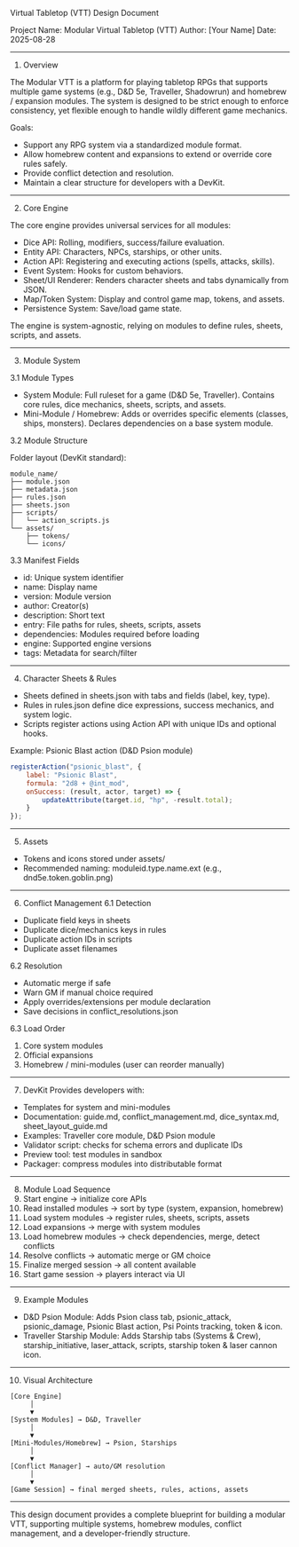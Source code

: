 Virtual Tabletop (VTT) Design Document

Project Name: Modular Virtual Tabletop (VTT)
Author: [Your Name]
Date: 2025-08-28

---

1. Overview

The Modular VTT is a platform for playing tabletop RPGs that supports multiple game systems (e.g., D&D 5e, Traveller, Shadowrun) and homebrew / expansion modules. The system is designed to be strict enough to enforce consistency, yet flexible enough to handle wildly different game mechanics.

Goals:
- Support any RPG system via a standardized module format.
- Allow homebrew content and expansions to extend or override core rules safely.
- Provide conflict detection and resolution.
- Maintain a clear structure for developers with a DevKit.

---

2. Core Engine

The core engine provides universal services for all modules:
- Dice API: Rolling, modifiers, success/failure evaluation.
- Entity API: Characters, NPCs, starships, or other units.
- Action API: Registering and executing actions (spells, attacks, skills).
- Event System: Hooks for custom behaviors.
- Sheet/UI Renderer: Renders character sheets and tabs dynamically from JSON.
- Map/Token System: Display and control game map, tokens, and assets.
- Persistence System: Save/load game state.

The engine is system-agnostic, relying on modules to define rules, sheets, scripts, and assets.

---

3. Module System

3.1 Module Types
- System Module: Full ruleset for a game (D&D 5e, Traveller). Contains core rules, dice mechanics, sheets, scripts, and assets.
- Mini-Module / Homebrew: Adds or overrides specific elements (classes, ships, monsters). Declares dependencies on a base system module.

3.2 Module Structure

Folder layout (DevKit standard):
```
module_name/
├── module.json
├── metadata.json
├── rules.json
├── sheets.json
├── scripts/
│   └── action_scripts.js
└── assets/
    ├── tokens/
    └── icons/
```

3.3 Manifest Fields
- id: Unique system identifier
- name: Display name
- version: Module version
- author: Creator(s)
- description: Short text
- entry: File paths for rules, sheets, scripts, assets
- dependencies: Modules required before loading
- engine: Supported engine versions
- tags: Metadata for search/filter

---

4. Character Sheets & Rules
- Sheets defined in sheets.json with tabs and fields (label, key, type).
- Rules in rules.json define dice expressions, success mechanics, and system logic.
- Scripts register actions using Action API with unique IDs and optional hooks.

Example: Psionic Blast action (D&D Psion module)
```js
registerAction("psionic_blast", {
    label: "Psionic Blast",
    formula: "2d8 + @int_mod",
    onSuccess: (result, actor, target) => {
        updateAttribute(target.id, "hp", -result.total);
    }
});
```

---

5. Assets
- Tokens and icons stored under assets/
- Recommended naming: moduleid.type.name.ext (e.g., dnd5e.token.goblin.png)

---

6. Conflict Management
6.1 Detection
- Duplicate field keys in sheets
- Duplicate dice/mechanics keys in rules
- Duplicate action IDs in scripts
- Duplicate asset filenames

6.2 Resolution
- Automatic merge if safe
- Warn GM if manual choice required
- Apply overrides/extensions per module declaration
- Save decisions in conflict_resolutions.json

6.3 Load Order
1. Core system modules
2. Official expansions
3. Homebrew / mini-modules (user can reorder manually)

---

7. DevKit
Provides developers with:
- Templates for system and mini-modules
- Documentation: guide.md, conflict_management.md, dice_syntax.md, sheet_layout_guide.md
- Examples: Traveller core module, D&D Psion module
- Validator script: checks for schema errors and duplicate IDs
- Preview tool: test modules in sandbox
- Packager: compress modules into distributable format

---

8. Module Load Sequence
1. Start engine → initialize core APIs
2. Read installed modules → sort by type (system, expansion, homebrew)
3. Load system modules → register rules, sheets, scripts, assets
4. Load expansions → merge with system modules
5. Load homebrew modules → check dependencies, merge, detect conflicts
6. Resolve conflicts → automatic merge or GM choice
7. Finalize merged session → all content available
8. Start game session → players interact via UI

---

9. Example Modules
- D&D Psion Module: Adds Psion class tab, psionic_attack, psionic_damage, Psionic Blast action, Psi Points tracking, token & icon.
- Traveller Starship Module: Adds Starship tabs (Systems & Crew), starship_initiative, laser_attack, scripts, starship token & laser cannon icon.

---

10. Visual Architecture
```
[Core Engine]
     │
     ▼
[System Modules] → D&D, Traveller
     │
     ▼
[Mini-Modules/Homebrew] → Psion, Starships
     │
     ▼
[Conflict Manager] → auto/GM resolution
     │
     ▼
[Game Session] → final merged sheets, rules, actions, assets
```

---

This design document provides a complete blueprint for building a modular VTT, supporting multiple systems, homebrew modules, conflict management, and a developer-friendly structure.


